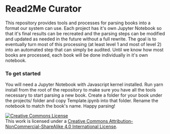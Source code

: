 # Read2Me Curator

This repository provides tools and processes for parsing books into a format our system can use. Each project has it's own Jupyter Notebook so that it's final results can be recreated and the parsing steps can be modified and updated as needed in the future without a full rewrite. The goal is to eventually turn most of this processing (at least level 1 and most of level 2) into an automated step that can simply be audited. Until we know how most books are processed, each book will be done individually in it's own notebook.

### To get started
You will need a Jupyter Notebook with Javascript kernel installed. Run yarn install from the root of the repository to make sure you have all the tools necessary to start parsing a new book. Create a folder for your book under the projects/ folder and copy Template.ipynb into that folder. Rename the notebook to match the book's name. Happy parsing!

<a rel="license" href="http://creativecommons.org/licenses/by-nc-sa/4.0/"><img alt="Creative Commons License" style="border-width:0" src="https://i.creativecommons.org/l/by-nc-sa/4.0/88x31.png" /></a><br />This work is licensed under a <a rel="license" href="http://creativecommons.org/licenses/by-nc-sa/4.0/">Creative Commons Attribution-NonCommercial-ShareAlike 4.0 International License</a>.
